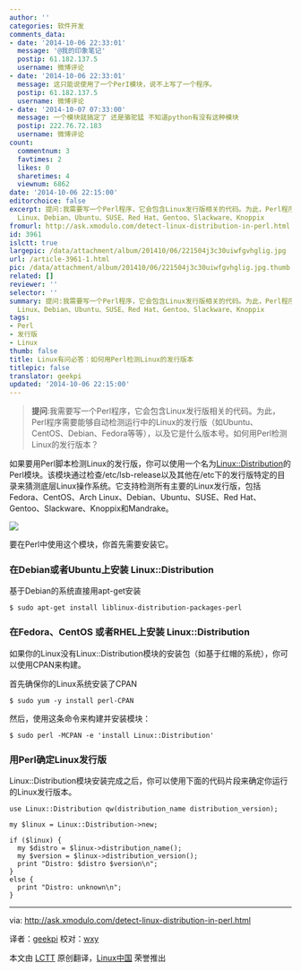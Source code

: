 ```yaml
---
author: ''
categories: 软件开发
comments_data:
- date: '2014-10-06 22:33:01'
  message: '@我的印象笔记'
  postip: 61.182.137.5
  username: 微博评论
- date: '2014-10-06 22:33:01'
  message: 这只能说使用了一个PerI模块，说不上写了一个程序。
  postip: 61.182.137.5
  username: 微博评论
- date: '2014-10-07 07:33:00'
  message: 一个模块就搞定了 还是骆驼猛 不知道python有没有这种模块
  postip: 222.76.72.183
  username: 微博评论
count:
  commentnum: 3
  favtimes: 2
  likes: 0
  sharetimes: 4
  viewnum: 6862
date: '2014-10-06 22:15:00'
editorchoice: false
excerpt: 提问:我需要写一个Perl程序，它会包含Linux发行版相关的代码。为此，Perl程序需要能够自动检测运行中的Linux的发行版（如Ubuntu、CentOS、Debian、Fedora等等），以及它是什么版本号。如何用Perl检测Linux的发行版本？  如果要用Perl脚本检测Linux的发行版，你可以使用一个名为Linux::Distribution的Perl模块。该模块通过检查/etc/lsb-release以及其他在/etc下的发行版特定的目录来猜测底层Linux操作系统。它支持检测所有主要的Linux发行版，包括Fedora、CentOS、Arch
  Linux、Debian、Ubuntu、SUSE、Red Hat、Gentoo、Slackware、Knoppix
fromurl: http://ask.xmodulo.com/detect-linux-distribution-in-perl.html
id: 3961
islctt: true
largepic: /data/attachment/album/201410/06/221504j3c30uiwfgvhglig.jpg
url: /article-3961-1.html
pic: /data/attachment/album/201410/06/221504j3c30uiwfgvhglig.jpg.thumb.jpg
related: []
reviewer: ''
selector: ''
summary: 提问:我需要写一个Perl程序，它会包含Linux发行版相关的代码。为此，Perl程序需要能够自动检测运行中的Linux的发行版（如Ubuntu、CentOS、Debian、Fedora等等），以及它是什么版本号。如何用Perl检测Linux的发行版本？  如果要用Perl脚本检测Linux的发行版，你可以使用一个名为Linux::Distribution的Perl模块。该模块通过检查/etc/lsb-release以及其他在/etc下的发行版特定的目录来猜测底层Linux操作系统。它支持检测所有主要的Linux发行版，包括Fedora、CentOS、Arch
  Linux、Debian、Ubuntu、SUSE、Red Hat、Gentoo、Slackware、Knoppix
tags:
- Perl
- 发行版
- Linux
thumb: false
title: Linux有问必答：如何用Perl检测Linux的发行版本
titlepic: false
translator: geekpi
updated: '2014-10-06 22:15:00'
---
```



> 
> **提问**:我需要写一个Perl程序，它会包含Linux发行版相关的代码。为此，Perl程序需要能够自动检测运行中的Linux的发行版（如Ubuntu、CentOS、Debian、Fedora等等），以及它是什么版本号。如何用Perl检测Linux的发行版本？
> 
> 
> 


如果要用Perl脚本检测Linux的发行版，你可以使用一个名为[Linux::Distribution](https://metacpan.org/pod/Linux::Distribution)的Perl模块。该模块通过检查/etc/lsb-release以及其他在/etc下的发行版特定的目录来猜测底层Linux操作系统。它支持检测所有主要的Linux发行版，包括Fedora、CentOS、Arch Linux、Debian、Ubuntu、SUSE、Red Hat、Gentoo、Slackware、Knoppix和Mandrake。


![](/data/attachment/album/201410/06/221504j3c30uiwfgvhglig.jpg)


要在Perl中使用这个模块，你首先需要安装它。


### 在Debian或者Ubuntu上安装 Linux::Distribution


基于Debian的系统直接用apt-get安装



```
$ sudo apt-get install liblinux-distribution-packages-perl 

```

### 在Fedora、CentOS 或者RHEL上安装 Linux::Distribution


如果你的Linux没有Linux::Distribution模块的安装包（如基于红帽的系统），你可以使用CPAN来构建。


首先确保你的Linux系统安装了CPAN



```
$ sudo yum -y install perl-CPAN 

```

然后，使用这条命令来构建并安装模块：



```
$ sudo perl -MCPAN -e 'install Linux::Distribution' 

```

### 用Perl确定Linux发行版


Linux::Distribution模块安装完成之后，你可以使用下面的代码片段来确定你运行的Linux发行版本。



```
use Linux::Distribution qw(distribution_name distribution_version);

my $linux = Linux::Distribution->new;

if ($linux) {
  my $distro = $linux->distribution_name();
  my $version = $linux->distribution_version();
  print "Distro: $distro $version\n";
}
else {
  print "Distro: unknown\n";
}

```



---


via: <http://ask.xmodulo.com/detect-linux-distribution-in-perl.html>


译者：[geekpi](https://github.com/geekpi) 校对：[wxy](https://github.com/wxy)


本文由 [LCTT](https://github.com/LCTT/TranslateProject) 原创翻译，[Linux中国](http://linux.cn/) 荣誉推出
